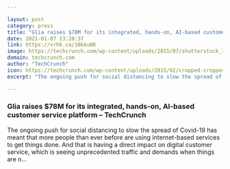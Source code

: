 ```yaml
---

layout: post
category: press
title: "Glia raises $78M for its integrated, hands-on, AI-based customer service platform"
date: 2021-01-07 13:28:37
link: https://vrhk.co/38kku0K
image: https://techcrunch.com/wp-content/uploads/2015/07/shutterstock_102266374.jpg?w=600
domain: techcrunch.com
author: "TechCrunch"
icon: https://techcrunch.com/wp-content/uploads/2015/02/cropped-cropped-favicon-gradient.png?w=180
excerpt: "The ongoing push for social distancing to slow the spread of Covid-19 has meant that more people than ever before are using internet-based services to get things done. And that is having a direct impact on digital customer service, which is seeing unprecedented traffic and demands when things are n…"

---
```


### Glia raises $78M for its integrated, hands-on, AI-based customer service platform – TechCrunch

The ongoing push for social distancing to slow the spread of Covid-19 has meant that more people than ever before are using internet-based services to get things done. And that is having a direct impact on digital customer service, which is seeing unprecedented traffic and demands when things are n…